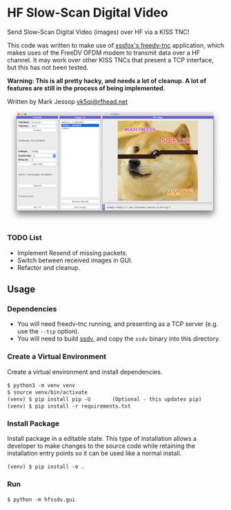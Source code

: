 # HF Slow-Scan Digital Video

Send Slow-Scan Digital Video (images) over HF via a KISS TNC!

This code was written to make use of [xssfox's freedv-tnc](https://github.com/xssfox/freedv-tnc) application, which makes uses of the FreeDV OFDM modem to transmit data over a HF channel. It may work over other KISS TNCs that present a TCP interface, but this has not been tested.

**Warning: This is all pretty hacky, and needs a lot of cleanup. A lot of features are still in the process of being implemented.**

Written by Mark Jessop <vk5qi@rfhead.net>

![Screenshot](screenshot.png)

### TODO List
* Implement Resend of missing packets.
* Switch between received images in GUI.
* Refactor and cleanup.


## Usage

### Dependencies
* You will need freedv-tnc running, and presenting as a TCP server (e.g. use the `--tcp` option).
* You will need to build [ssdv](https://github.com/fsphil/ssdv/), and copy the `ssdv` binary into this directory.

### Create a Virtual Environment

Create a virtual environment and install dependencies.

```console
$ python3 -m venv venv
$ source venv/bin/activate
(venv) $ pip install pip -U       (Optional - this updates pip)
(venv) $ pip install -r requirements.txt
```

### Install Package

Install package in a editable state. This type of installation allows a
developer to make changes to the source code while retaining the installation
entry points so it can be used like a normal install.

```console
(venv) $ pip install -e .
```

### Run
`$ python -m hfssdv.gui`